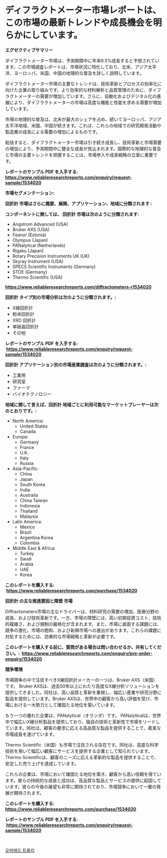 <p><h1>ディフラクトメーター市場レポートは、この市場の最新トレンドや成長機会を明らかにしています。</h1></p><p><strong>エグゼクティブサマリー</strong></p>
<p><p>ダイフラクトメーター市場は、予測期間中に年率9.5%成長すると予想されています。この市場調査レポートは、市場状況に特化しており、北米、アジア太平洋、ヨーロッパ、米国、中国の地理的な普及を詳しく説明しています。</p><p>ダイフラクトメーター市場の主要なトレンドは、技術革新とプロセスの効率化に向けた企業の取り組みです。より効率的な材料解析と品質管理のために、ダイフラクトメーターの需要が増加しています。さらに、自動化およびデジタル化の進展により、ダイフラクトメーターの市場は高度な機能と性能を求める需要が増加しています。</p><p>市場の地理的な普及は、北米が最大のシェアを占め、続いてヨーロッパ、アジア太平洋地域、米国、中国が続きます。これは、これらの地域での研究開発活動や製造業の成長による需要の増加によるものです。</p><p>総括すると、ダイフラクトメーター市場は引き続き成長し、技術革新と市場需要の増加により、予測期間中に健全な成長が見込まれます。国際的な地理的な普及と市場の主要トレンドを把握することは、市場参入や成長戦略の立案に重要です。</p></p>
<p><strong>レポートのサンプル PDF を入手する: <a href="https://www.reliableresearchreports.com/enquiry/request-sample/1534020">https://www.reliableresearchreports.com/enquiry/request-sample/1534020</a></strong></p>
<p><strong>市場セグメンテーション:</strong></p>
<p><strong> 回折計 市場はさらに概要、展開、アプリケーション、地域に分類されます :</strong></p>
<p><strong>コンポーネントに関しては、 回折計 市場は次のように分類されます: &nbsp;</strong></p>
<p><ul><li>Angstrom Advanced (USA)</li><li>Bruker AXS (USA)</li><li>Feanor (Estonia)</li><li>Olympus (Japan)</li><li>PANalytical (Netherlands)</li><li>Rigaku (Japan)</li><li>Rotary Precision Instruments UK (UK)</li><li>Skyray Instrument (USA)</li><li>SPECS Scientific Instruments (Germany)</li><li>STOE (Germany)</li><li>Thermo Scientific (USA)</li></ul></p>
<p><strong><a href="https://www.reliableresearchreports.com/diffractometers-r1534020">https://www.reliableresearchreports.com/diffractometers-r1534020</a></strong></p>
<p><strong> 回折計 タイプ別の市場分析は次のように分類されます。:</strong></p>
<p><ul><li>X線回折計</li><li>粉末回折計</li><li>XRD 回折計</li><li>単結晶回折計</li><li>その他</li></ul></p>
<p><strong>レポートのサンプル PDF を入手する: &nbsp;<a href="https://www.reliableresearchreports.com/enquiry/request-sample/1534020">https://www.reliableresearchreports.com/enquiry/request-sample/1534020</a></strong></p>
<p><strong> 回折計 アプリケーション別の市場産業調査は次のように分類されます。:</strong></p>
<p><ul><li>工業用</li><li>研究室</li><li>ファーマ</li><li>バイオテクノロジー</li></ul></p>
<p><strong>地域に関して言えば、回折計 地域ごとに利用可能なマーケットプレーヤーは次のとおりです。:</strong></p>
<p><ul>
    <li>
        North America:
        <ul>
            <li>United States</li>
            <li>Canada</li>
        </ul>
    </li>
    <li>
        Europe:
        <ul>
            <li>Germany</li>
            <li>France</li>
            <li>U.K.</li>
            <li>Italy</li>
            <li>Russia</li>
        </ul>
    </li>
    <li>
        Asia-Pacific:
        <ul>
            <li>China</li>
            <li>Japan</li>
            <li>South Korea</li>
            <li>India</li>
            <li>Australia</li>
            <li>China Taiwan</li>
            <li>Indonesia</li>
            <li>Thailand</li>
            <li>Malaysia</li>
        </ul>
    </li>
    <li>
        Latin America:
        <ul>
            <li>Mexico</li>
            <li>Brazil</li>
            <li>Argentina Korea</li>
            <li>Colombia</li>
        </ul>
    </li>
    <li>
        Middle East & Africa:
        <ul>
            <li>Turkey</li>
            <li>Saudi</li>
            <li>Arabia</li>
            <li>UAE</li>
            <li>Korea</li>
        </ul>
    </li>
    </ul></p>
<p><strong>このレポートを購入する: &nbsp;<a href="https://www.reliableresearchreports.com/purchase/1534020">https://www.reliableresearchreports.com/purchase/1534020</a></strong></p>
<p><strong>回折計 の主な推進要因と障壁 市場</strong></p>
<p><p>Diffractometers市場の主なドライバーは、材料研究の需要の増加、医療分野の成長、および技術革新です。一方、市場の障壁には、高い初期投資コスト、技術的複雑さ、および規制の厳格化が含まれます。また、市場に直面する課題には、競争の激化、市場の飽和、および新興市場への進出があります。これらの課題に対処するためには、効果的な市場戦略と革新が必要です。</p></p>
<p><strong>このレポートを購入する前に、質問がある場合は問い合わせるか、共有してください。:&nbsp; <a href="https://www.reliableresearchreports.com/enquiry/pre-order-enquiry/1534020">https://www.reliableresearchreports.com/enquiry/pre-order-enquiry/1534020</a></strong></p>
<p><strong>競争環境</strong></p>
<p><p>市場競争の中で注目すべきX線回折計メーカーの一つは、Bruker AXS（米国）です。 Bruker AXSは、過去50年以上にわたり高度なX線分析ソリューションを提供してきました。同社は、高い品質と革新を重視し、幅広い産業や研究分野に製品を提供しています。Bruker AXSは、世界中の顧客から高い評価を受け、市場における一大勢力として確固たる地位を築いています。</p><p>もう一つの優れた企業は、PANalytical（オランダ）です。 PANalyticalは、世界中で幅広いX線分析製品を提供しており、独自の技術と革新性で市場をリードしています。同社は、顧客の要求に応える高品質な製品を提供することで、着実な市場成長を遂げています。</p><p>Thermo Scientific（米国）も市場で注目される存在です。同社は、高度な科学技術を用いて幅広い顧客にサービスを提供する企業として知られています。Thermo Scientificは、顧客のニーズに応える革新的な製品を提供することで、安定した売り上げを達成しています。</p><p>これらの企業は、市場において確固たる地位を築き、顧客から高い信頼を得ています。彼らの持続的な成長と成功は、高品質な製品とサービスの提供に起因しています。彼らの今後の展望も非常に期待されており、市場競争において一層の発展が期待されます。</p></p>
<p><strong>このレポートを購入する: &nbsp; <a href="https://www.reliableresearchreports.com/purchase/1534020">https://www.reliableresearchreports.com/purchase/1534020</a></strong></p>
<p><strong>レポートのサンプル PDF を入手する: &nbsp;<a href="https://www.reliableresearchreports.com/enquiry/request-sample/1534020">https://www.reliableresearchreports.com/enquiry/request-sample/1534020</a></strong><strong></strong></p>
<p>&nbsp;</p>
<p><p><a href="https://medium.com/@sherlock567567/%EC%98%A4%EB%B2%84%ED%97%A4%EB%93%9C-%ED%8A%B8%EB%A1%A4%EB%A6%AC-%EC%8B%9C%EC%9E%A5-%EA%B7%9C%EB%AA%A8-%EC%8B%9C%EC%9E%A5-%EC%A0%84%EB%A7%9D-%EB%B0%8F-%EC%8B%9C%EC%9E%A5-%EC%98%88%EC%B8%A1-2024%EB%85%84%EB%B6%80%ED%84%B0-2031%EB%85%84-510d3c786e04">오버헤드 트롤리</a></p></p>
